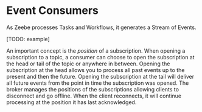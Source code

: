 # Event Consumers



As Zeebe processes Tasks and Workflows, it generates a Stream of Events.

\[TODO: example\]

An important concept is the _position_ of a subscription. When opening a subscription to a topic, a consumer can choose to open the subscription at the head or tail of the topic or anywhere in between. Opening the subscription at the head allows you to process all past events up to the present and then the future. Opening the subscription at the tail will deliver all future events from the point in time the subscription was opened. The broker manages the positions of the subscriptions allowing clients to disconnect and go offline. When the client reconnects, it will continue processing at the position it has last acknowledged.

